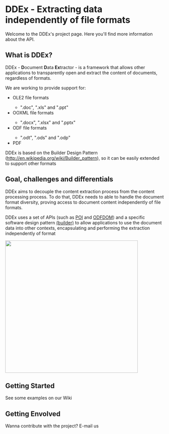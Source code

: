# DDEx - Extracting data independently of file formats #

Welcome to the DDEx's project page. Here you'll find more information about the API.

## What is DDEx? ##

DDEx - <b>D</b>ocument <b>D</b>ata <b>Ex</b>tractor - is a framework that allows other applications to transparently open and extract the content of documents, regardless of formats.


We are working to provide support for:
<ul>
<li>OLE2 file formats </li><ul><li>".doc", ".xls" and ".ppt"</li>   </ul>
<li>OOXML file formats</li><ul><li>".docx", ".xlsx" and ".pptx"</li></ul>
<li>ODF file formats  </li><ul><li>".odt", ".ods" and ".odp"</li>   </ul>
<li>PDF</li>
</ul>

DDEx is based on the Builder Design Pattern (http://en.wikipedia.org/wiki/Builder_pattern), so it can be easily extended to support other formats

## Goal, challenges and differentials ##

DDEx aims to decouple the content extraction process from the content processing process.
To do that, DDEx needs to able to handle the document format diversity, proving access to document content independently of file formats.

DDEx uses a set of APIs (such as [POI](http://poi.apache.org/) and [ODFDOM](http://wiki.openoffice.org/wiki/ODFDOM)) and a specific software design pattern [(builder)](.md) to allow applications to use the document data into other contexts, encapsulating and performing the extraction independently of format


<img width='420px' src='http://www.lis.ic.unicamp.br/~matheus/misc/ddexa.png' />


## Getting Started ##
See some examples on our Wiki

## Getting Envolved ##
Wanna contribute with the project? E-mail us